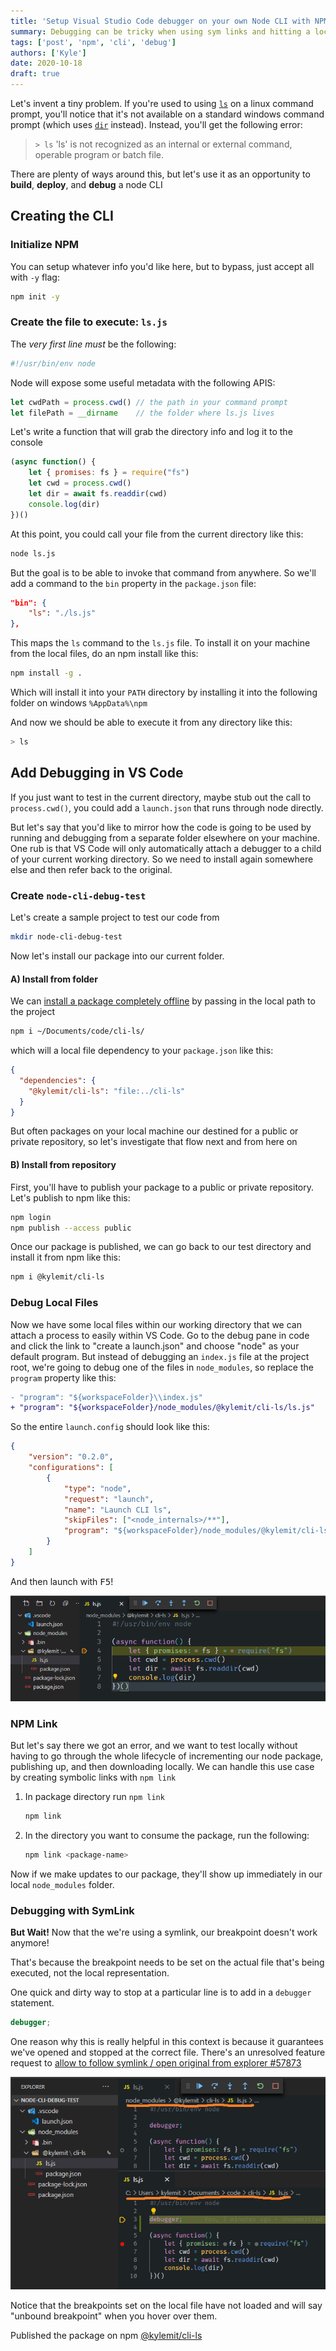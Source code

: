 ```yaml
---
title: 'Setup Visual Studio Code debugger on your own Node CLI with NPM Link'
summary: Debugging can be tricky when using sym links and hitting a local CLI.  Here's a walkthrough of how to setup a CLI using npm and then debug it from a different directory
tags: ['post', 'npm', 'cli', 'debug']
authors: ['Kyle']
date: 2020-10-18
draft: true
---
```


Let's invent a tiny problem.  If you're used to using [`ls`](https://ss64.com/bash/ls.html) on a linux command prompt, you'll notice that it's not available on a standard windows command prompt (which uses [`dir`](https://ss64.com/nt/dir.html) instead).  Instead, you'll get the following error:

> `> ls`
> 'ls' is not recognized as an internal or external command, operable program or batch file.

There are plenty of ways around this, but let's use it as an opportunity to **build**, **deploy**, and **debug** a node CLI

## Creating the CLI

### Initialize NPM

You can setup whatever info you'd like here, but to bypass, just accept all with `-y` flag:

```bash
npm init -y
```

### Create the file to execute: `ls.js`

The *very first line must* be the following:

```js
#!/usr/bin/env node
```

Node will expose some useful metadata with the following APIS:

```js
let cwdPath = process.cwd() // the path in your command prompt
let filePath = __dirname    // the folder where ls.js lives
```

Let's write a function that will grab the directory info and log it to the console

```js
(async function() {
    let { promises: fs } = require("fs")
    let cwd = process.cwd()
    let dir = await fs.readdir(cwd)
    console.log(dir)
})()
```

At this point, you could call your file from the current directory like this:

```bash
node ls.js
```

But the goal is to be able to invoke that command from anywhere.  So we'll add a command to the `bin` property in the `package.json` file:

```json
"bin": {
    "ls": "./ls.js"
},
```

This maps the `ls` command to the `ls.js` file.  To install it on your machine from the local files, do an npm install like this:

```bash
npm install -g .
```

Which will install it into your `PATH` directory by installing it into the following folder on windows `%AppData%\npm`

And now we should be able to execute it from any directory like this:

```bash
> ls
```

## Add Debugging in VS Code

If you just want to test in the current directory, maybe stub out the call to `process.cwd()`, you could add a `launch.json` that runs through node directly.

But let's say that you'd like to mirror how the code is going to be used by running and debugging from a separate folder elsewhere on your machine.  One rub is that VS Code will only automatically attach a debugger to a child of your current working directory.  So we need to install again somewhere else and then refer back to the original.

### Create `node-cli-debug-test`

Let's create a sample project to test our code from

```bash
mkdir node-cli-debug-test
```

Now let's install our package into our current folder.

#### A) Install from folder

We can [install a package completely offline](https://stackoverflow.com/q/8088795/1366033) by passing in the local path to the project

```bash
npm i ~/Documents/code/cli-ls/
```

which will a local file dependency to your `package.json` like this:

```json
{
  "dependencies": {
    "@kylemit/cli-ls": "file:../cli-ls"
  }
}
```

But often packages on your local machine our destined for a public or private repository, so let's investigate that flow next and from here on

#### B) Install from repository

First, you'll have to publish your package to a public or private repository.  Let's publish to npm like this:

```bash
npm login
npm publish --access public
```

Once our package is published, we can go back to our test directory and install it from npm like this:

```bash
npm i @kylemit/cli-ls
```

### Debug Local Files

Now we have some local files within our working directory that we can attach a process to easily within VS Code.  Go to the debug pane in code and click the link to "create a launch.json" and choose "node" as your default program. But instead of debugging an `index.js` file at the project root, we're going to debug one of the files in `node_modules`, so replace the `program` property like this:

```diff
- "program": "${workspaceFolder}\\index.js"
+ "program": "${workspaceFolder}/node_modules/@kylemit/cli-ls/ls.js"
```

So the entire `launch.config` should look like this:

```json
{
    "version": "0.2.0",
    "configurations": [
        {
            "type": "node",
            "request": "launch",
            "name": "Launch CLI ls",
            "skipFiles": ["<node_internals>/**"],
            "program": "${workspaceFolder}/node_modules/@kylemit/cli-ls/ls.js"
        }
    ]
}
```

And then launch with <kbd>F5</kbd>!

![debugger](/assets/posts/debug-node-cli/debugger.png)

### NPM Link

But let's say there we got an error, and we want to test locally without having to go through the whole lifecycle of incrementing our node package, publishing up, and then downloading locally.  We can handle this use case by creating symbolic links with `npm link`

1. In package directory run `npm link`

   ```bash
   npm link
   ```

2. In the directory you want to consume the package, run the following:

   ```bash
   npm link <package-name>
   ```

Now if we make updates to our package, they'll show up immediately in our local `node_modules` folder.

### Debugging with SymLink

**But Wait!** Now that the we're using a symlink, our breakpoint doesn't work anymore!

That's because the breakpoint needs to be set on the actual file that's being executed, not the local representation.

One quick and dirty way to stop at a particular line is to add in a `debugger` statement.

```js
debugger;
```

One reason why this is really helpful in this context is because it guarantees we've opened and stopped at the correct file.  There's an unresolved feature request to [allow to follow symlink / open original from explorer #57873](https://github.com/Microsoft/vscode/issues/57873)

![debugger with symlink](/assets/posts/debug-node-cli/debugger-sym-link.png)

Notice that the breakpoints set on the local file have not loaded and will say "unbound breakpoint" when you hover over them.


Published the package on npm [@kylemit/cli-ls](https://www.npmjs.com/package/@kylemit/cli-ls)
